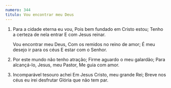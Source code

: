 ```yaml
---
numero: 344
titulo: Vou encontrar meu Deus
---
```

1. Para a cidade eterna eu vou,
   Pois bem fundado em Cristo estou;
   Tenho a certeza de nela entrar
   E com Jesus reinar.

   Vou encontrar meu Deus,
   Com os remidos no reino de amor;
   É meu desejo ir para os céus
   E estar com o Senhor.

2. Por este mundo não tenho atração;
   Firme aguardo o meu galardão;
   Para alcançá-lo, Jesus, meu Pastor,
   Me guia com amor.

3. Incomparável tesouro achei
   Em Jesus Cristo, meu grande Rei;
   Breve nos céus eu irei desfrutar
   Glória que não tem par.
